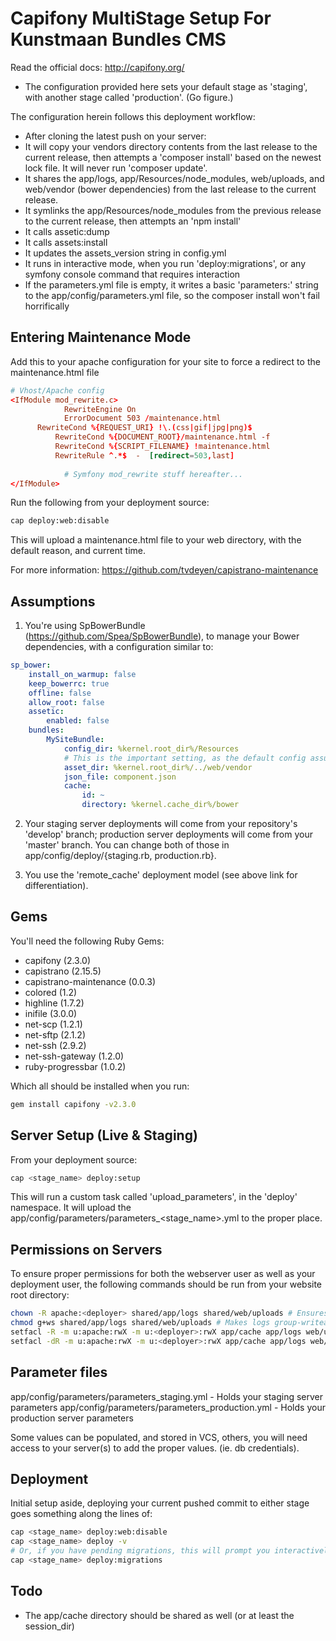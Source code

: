 Capifony MultiStage Setup For Kunstmaan Bundles CMS
===========================

Read the official docs: http://capifony.org/

- The configuration provided here sets your default stage as 'staging', with another stage called 'production'. (Go figure.)

The configuration herein follows this deployment workflow:

- After cloning the latest push on your server:
- It will copy your vendors directory contents from the last release to the current release, then attempts a 'composer install' based on the newest lock file. It will never run 'composer update'.
- It shares the app/logs, app/Resources/node_modules, web/uploads, and web/vendor (bower dependencies) from the last release to the current release.
- It symlinks the app/Resources/node_modules from the previous release to the current release, then attempts an 'npm install'
- It calls assetic:dump
- It calls assets:install
- It updates the assets_version string in config.yml
- It runs in interactive mode, when you run 'deploy:migrations', or any symfony console command that requires interaction
- If the parameters.yml file is empty, it writes a basic 'parameters:' string to the app/config/parameters.yml file, so the composer install won't fail horrifically

Entering Maintenance Mode
-------------------

Add this to your apache configuration for your site to force a redirect to the maintenance.html file 

```conf
# Vhost/Apache config
<IfModule mod_rewrite.c>
			RewriteEngine On
			ErrorDocument 503 /maintenance.html
      RewriteCond %{REQUEST_URI} !\.(css|gif|jpg|png)$
		  RewriteCond %{DOCUMENT_ROOT}/maintenance.html -f
		  RewriteCond %{SCRIPT_FILENAME} !maintenance.html
		  RewriteRule ^.*$  -  [redirect=503,last]
		        
			# Symfony mod_rewrite stuff hereafter...
</IfModule>
```

Run the following from your deployment source:

```bash
cap deploy:web:disable
```

This will upload a maintenance.html file to your web directory, with the default reason, and current time.

For more information: https://github.com/tvdeyen/capistrano-maintenance


Assumptions
-------------------

1. You're using SpBowerBundle (https://github.com/Spea/SpBowerBundle), to manage your Bower dependencies, with a configuration similar to:

```yaml
sp_bower:
    install_on_warmup: false
    keep_bowerrc: true
    offline: false
    allow_root: false
    assetic:
        enabled: false
    bundles:
        MySiteBundle:
            config_dir: %kernel.root_dir%/Resources
            # This is the important setting, as the default config assumes this is your Bower vendor directory!!
            asset_dir: %kernel.root_dir%/../web/vendor
            json_file: component.json
            cache:
                id: ~
                directory: %kernel.cache_dir%/bower
```

2. Your staging server deployments will come from your repository's 'develop' branch; production server deployments will come from your 'master' branch. You can change both of those in app/config/deploy/{staging.rb, production.rb}.

3. You use the 'remote_cache' deployment model (see above link for differentiation).

Gems
-------------------

You'll need the following Ruby Gems:

- capifony (2.3.0)
- capistrano (2.15.5)
- capistrano-maintenance (0.0.3)
- colored (1.2)
- highline (1.7.2)
- inifile (3.0.0)
- net-scp (1.2.1)
- net-sftp (2.1.2)
- net-ssh (2.9.2)
- net-ssh-gateway (1.2.0)
- ruby-progressbar (1.0.2)

Which all should be installed when you run:

```bash
gem install capifony -v2.3.0
```

Server Setup (Live & Staging)
----------------

From your deployment source:

```bash
cap <stage_name> deploy:setup
```

This will run a custom task called 'upload_parameters', in the 'deploy' namespace. It will upload the app/config/parameters/parameters_<stage_name>.yml to the proper place.

Permissions on Servers
------------------

To ensure proper permissions for both the webserver user as well as your deployment user, the following commands should be run from your website root directory:

```bash
chown -R apache:<deployer> shared/app/logs shared/web/uploads # Ensures deployment user has proper permissions to execute setfacl calls
chmod g+ws shared/app/logs shared/web/uploads # Makes logs group-writeable, group-sticky for new logs created
setfacl -R -m u:apache:rwX -m u:<deployer>:rwX app/cache app/logs web/uploads # Basic SF2 stuff
setfacl -dR -m u:apache:rwX -m u:<deployer>:rwX app/cache app/logs web/uploads #Basic SF2 stuff
```

Parameter files
----------------

app/config/parameters/parameters_staging.yml - Holds your staging server parameters
app/config/parameters/parameters_production.yml - Holds your production server parameters

Some values can be populated, and stored in VCS, others, you will need access to your server(s) to add the proper values. (ie. db credentials).

Deployment
----------------

Initial setup aside, deploying your current pushed commit to either stage goes something along the lines of:

```bash
cap <stage_name> deploy:web:disable
cap <stage_name> deploy -v 
# Or, if you have pending migrations, this will prompt you interactively at the right points
cap <stage_name> deploy:migrations
```

Todo
----------------
- The app/cache directory should be shared as well (or at least the session_dir)



